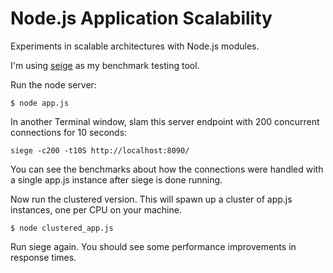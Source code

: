 # Node.js Application Scalability

Experiments in scalable architectures with Node.js modules.

I'm using [seige](https://github.com/JoeDog/siege) as my benchmark testing tool.

Run the node server:

``` $ node app.js ```

In another Terminal window, slam this server endpoint with 200 concurrent connections for 10 seconds:

``` siege -c200 -t10S http://localhost:8090/ ```

You can see the benchmarks about how the connections were handled with a single app.js instance after
siege is done running.

Now run the clustered version. This will spawn up a cluster of app.js instances, one per CPU on your machine.

``` $ node clustered_app.js ```

Run siege again. You should see some performance improvements in response times.
